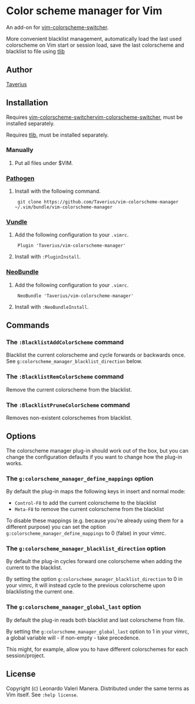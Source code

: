 # Color scheme manager for Vim

An add-on for [vim-colorscheme-switcher](https://github.com/xolox/vim-colorscheme-switcher).

More convenient blacklist management, automatically load the last used colorscheme on Vim start or session load, save the last colorscheme and blacklist to file using [tlib](https://github.com/tomtom/tlib_vim)

## Author
[Taverius](https://github.com/Taverius)

## Installation
Requires [vim-colorscheme-switcher](https://github.com/xolox/vim-colorscheme-switcher)[vim-colorscheme-switcher](https://github.com/xolox/vim-colorscheme-switcher), must be installed separately.

Requires [tlib](https://github.com/tomtom/tlib_vim), must be installed separately.

### Manually
1. Put all files under $VIM.

### [Pathogen](https://github.com/tpope/vim-pathogen)
1. Install with the following command.

        git clone https://github.com/Taverius/vim-colorscheme-manager ~/.vim/bundle/vim-colorscheme-manager

### [Vundle](https://github.com/gmarik/Vundle.vim)
1. Add the following configuration to your `.vimrc`.

        Plugin 'Taverius/vim-colorscheme-manager'

2. Install with `:PluginInstall`.

### [NeoBundle](https://github.com/Shougo/neobundle.vim)
1. Add the following configuration to your `.vimrc`.

        NeoBundle 'Taverius/vim-colorscheme-manager'

2. Install with `:NeoBundleInstall`.

## Commands

### The `:BlacklistAddColorScheme` command

Blacklist the current colorscheme and cycle forwards or backwards once. See `g:colorscheme_manager_blacklist_direction` below.

### The `:BlacklistRemColorScheme` command

Remove the current colorscheme from the blacklist.

### The `:BlacklistPruneColorScheme` command

Removes non-existent colorschemes from blacklist.

## Options

The colorscheme manager plug-in should work out of the box, but you can change the configuration defaults if you want to change how the plug-in works.

### The `g:colorscheme_manager_define_mappings` option

By default the plug-in maps the following keys in insert and normal mode:

- `Control-F8` to add the current colorscheme to the blacklist
- `Meta-F8` to remove the current colorscheme from the blacklist

To disable these mappings (e.g. because you're already using them for a different purpose) you can set the option `g:colorscheme_manager_define_mappings` to 0 (false) in your vimrc.

### The `g:colorscheme_manager_blacklist_direction` option

By default the plug-in cycles forward one colorscheme when adding the current to the blacklist.

By setting the option `g:colorscheme_manager_blacklist_direction` to 0 in your vimrc, it will instead cycle to the previous colorscheme upon blacklisting the current one.

### The `g:colorscheme_manager_global_last` option

By default the plug-in reads both blacklist and last colorscheme from file.

By setting the `g:colorscheme_manager_global_last` option to 1 in your vimrc, a global variable will - if non-empty - take precedence.

This might, for example, allow you to have different colorschemes for each session/project.


## License

Copyright (c) Leonardo Valeri Manera. Distributed under the same terms as Vim itself. See `:help license`.